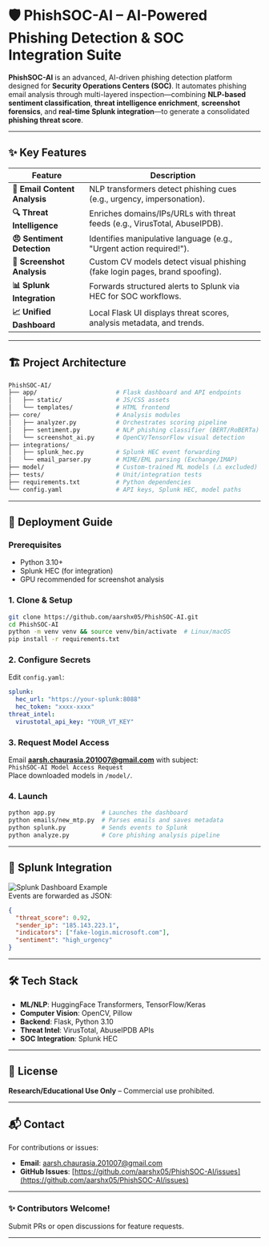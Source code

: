 # 🛡️ PhishSOC-AI – AI-Powered Phishing Detection & SOC Integration Suite  

**PhishSOC-AI** is an advanced, AI-driven phishing detection platform designed for **Security Operations Centers (SOC)**. It automates phishing email analysis through multi-layered inspection—combining **NLP-based sentiment classification**, **threat intelligence enrichment**, **screenshot forensics**, and **real-time Splunk integration**—to generate a consolidated **phishing threat score**.  

---

## ✨ Key Features  

| Feature                      | Description                                                                 |
|------------------------------|-----------------------------------------------------------------------------|
| **📧 Email Content Analysis** | NLP transformers detect phishing cues (e.g., urgency, impersonation).      |
| **🔍 Threat Intelligence**   | Enriches domains/IPs/URLs with threat feeds (e.g., VirusTotal, AbuseIPDB). |
| **😠 Sentiment Detection**   | Identifies manipulative language (e.g., "Urgent action required!").        |
| **📸 Screenshot Analysis**   | Custom CV models detect visual phishing (fake login pages, brand spoofing).|
| **📊 Splunk Integration**    | Forwards structured alerts to Splunk via HEC for SOC workflows.            |
| **📈 Unified Dashboard**     | Local Flask UI displays threat scores, analysis metadata, and trends.      |

---

## 🏗️ Project Architecture  

```bash
PhishSOC-AI/
├── app/                      # Flask dashboard and API endpoints
│   ├── static/               # JS/CSS assets
│   └── templates/            # HTML frontend
├── core/                     # Analysis modules
│   ├── analyzer.py           # Orchestrates scoring pipeline
│   ├── sentiment.py          # NLP phishing classifier (BERT/RoBERTa)
│   └── screenshot_ai.py      # OpenCV/TensorFlow visual detection
├── integrations/
│   ├── splunk_hec.py         # Splunk HEC event forwarding
│   └── email_parser.py       # MIME/EML parsing (Exchange/IMAP)
├── model/                    # Custom-trained ML models (⚠️ excluded)
├── tests/                    # Unit/integration tests
├── requirements.txt          # Python dependencies
└── config.yaml               # API keys, Splunk HEC, model paths
```

---

## 🚀 Deployment Guide  

### Prerequisites  
- Python 3.10+  
- Splunk HEC (for integration)  
- GPU recommended for screenshot analysis  

### 1. Clone & Setup  
```bash
git clone https://github.com/aarshx05/PhishSOC-AI.git
cd PhishSOC-AI
python -m venv venv && source venv/bin/activate  # Linux/macOS
pip install -r requirements.txt
```

### 2. Configure Secrets  
Edit `config.yaml`:  
```yaml
splunk:
  hec_url: "https://your-splunk:8088"
  hec_token: "xxxx-xxxx"  
threat_intel:
  virustotal_api_key: "YOUR_VT_KEY"
```

### 3. Request Model Access  
Email **[aarsh.chaurasia.201007@gmail.com](mailto:aarsh.chaurasia.201007@gmail.com)** with subject:  
`PhishSOC-AI Model Access Request`  
Place downloaded models in `/model/`.  

### 4. Launch  
```bash
python app.py             # Launches the dashboard
python emails/new_mtp.py  # Parses emails and saves metadata
python splunk.py          # Sends events to Splunk
python analyze.py         # Core phishing analysis pipeline
```

---

## 🔌 Splunk Integration  
![Splunk Dashboard Example](https://github.com/user-attachments/assets/8fdb3b17-6188-4116-981c-88ab835232ec)  
Events are forwarded as JSON:  
```json
{
  "threat_score": 0.92,
  "sender_ip": "185.143.223.1", 
  "indicators": ["fake-login.microsoft.com"],
  "sentiment": "high_urgency"
}
```

---

## 🛠️ Tech Stack  
- **ML/NLP**: HuggingFace Transformers, TensorFlow/Keras  
- **Computer Vision**: OpenCV, Pillow  
- **Backend**: Flask, Python 3.10  
- **Threat Intel**: VirusTotal, AbuseIPDB APIs  
- **SOC Integration**: Splunk HEC  

---

## 📜 License  
**Research/Educational Use Only** – Commercial use prohibited.  

---

## 📬 Contact  
For contributions or issues:  
- **Email**: [aarsh.chaurasia.201007@gmail.com](mailto:aarsh.chaurasia.201007@gmail.com)  
- **GitHub Issues**: [https://github.com/aarshx05/PhishSOC-AI/issues](https://github.com/aarshx05/PhishSOC-AI/issues)  

---

### ✨ Contributors Welcome!  
Submit PRs or open discussions for feature requests.  

--- 
